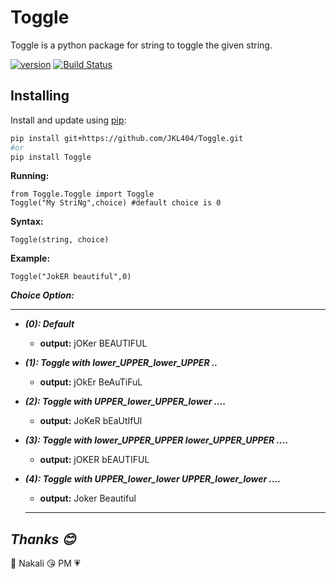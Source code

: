 # Toggle
Toggle is a python package for string to toggle the given string.


[![version](https://img.shields.io/badge/version-1.1.2-yellow.svg)](https://pypi.org/project/Toggle/)
[![Build Status](https://travis-ci.org/AlexIoannides/py-package-template.svg?branch=master)](https://pypi.org/project/Toggle/)

## Installing

Install and update using [pip](https://pip.pypa.io/en/stable/quickstart/):

```bash
pip install git+https://github.com/JKL404/Toggle.git
#or
pip install Toggle

```

**Running:**
```
from Toggle.Toggle import Toggle
Toggle("My StriNg",choice) #default choice is 0
```

**Syntax:**
```
Toggle(string, choice)
```
**Example:**
```
Toggle("JokER beautiful",0)
```
***Choice Option:***
__________________
* ***(0): Default***
   - **output:**  jOKer BEAUTIFUL

* ***(1): Toggle with lower_UPPER_lower_UPPER ..***
   - **output:** jOkEr BeAuTiFuL

* ***(2): Toggle with UPPER_lower_UPPER_lower ....***
  - **output:** JoKeR bEaUtIfUl

* ***(3): Toggle with lower_UPPER_UPPER  lower_UPPER_UPPER ....***
  - **output:** jOKER bEAUTIFUL

* ***(4): Toggle with UPPER_lower_lower  UPPER_lower_lower ....***
  - **output:** Joker Beautiful
  
  
  ____________________________
## ***Thanks :blush:***
  :heartbeat: Nakali :kissing_heart:
    PM  :heartpulse:


